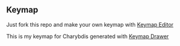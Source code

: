 ## Keymap
Just fork this repo and make your own keymap with [Keymap Editor](https://nickcoutsos.github.io/keymap-editor/)

This is my keymap for Charybdis generated with [Keymap Drawer](https://github.com/caksoylar/keymap-drawer-web/)